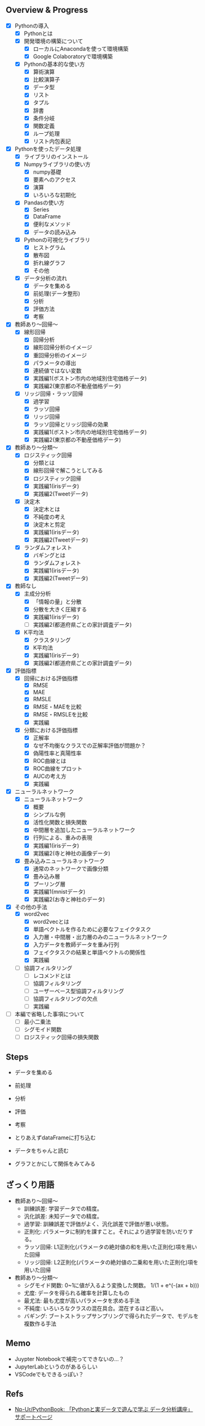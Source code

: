 ## Overview & Progress

- [x] Pythonの導入
  - [x] Pythonとは
  - [x] 開発環境の構築について
    - [x] ローカルにAnacondaを使って環境構築
    - [x] Google Colaboratoryで環境構築
  - [x] Pythonの基本的な使い方
    - [x] 算術演算
    - [x] 比較演算子
    - [x] データ型
    - [x] リスト
    - [x] タプル
    - [x] 辞書
    - [x] 条件分岐
    - [x] 関数定義
    - [x] ループ処理
    - [x] リスト内包表記
- [x] Pythonを使ったデータ処理
  - [x] ライブラリのインストール
  - [x] Numpyライブラリの使い方
    - [x] numpy基礎
    - [x] 要素へのアクセス
    - [x] 演算
    - [x] いろいろな初期化
  - [x] Pandasの使い方
    - [x] Series
    - [x] DataFrame
    - [x] 便利なメソッド
    - [x] データの読み込み
  - [x] Pythonの可視化ライブラリ
    - [x] ヒストグラム
    - [x] 散布図
    - [x] 折れ線グラフ
    - [x] その他
  - [x] データ分析の流れ
    - [x] データを集める
    - [x] 前処理(データ整形)
    - [x] 分析
    - [x] 評価方法
    - [x] 考察
- [x] 教師あり〜回帰〜
  - [x] 線形回帰
    - [x] 回帰分析
    - [x] 線形回帰分析のイメージ
    - [x] 重回帰分析のイメージ
    - [x] パラメータの導出
    - [x] 連続値ではない変数
    - [x] 実践編1(ボストン市内の地域別住宅価格データ)
    - [x] 実践編2(東京都の不動産価格データ)
  - [x] リッジ回帰・ラッソ回帰
    - [x] 過学習
    - [x] ラッソ回帰
    - [x] リッジ回帰
    - [x] ラッソ回帰とリッジ回帰の効果
    - [x] 実践編1(ボストン市内の地域別住宅価格データ)
    - [x] 実践編2(東京都の不動産価格データ)
- [x] 教師あり〜分類〜
  - [x] ロジスティック回帰
    - [x] 分類とは
    - [x] 線形回帰で解こうとしてみる
    - [x] ロジスティック回帰
    - [x] 実践編1(irisデータ)
    - [x] 実践編2(Tweetデータ)
  - [x] 決定木
    - [x] 決定木とは
    - [x] 不純度の考え
    - [x] 決定木と剪定
    - [x] 実践編1(irisデータ)
    - [x] 実践編2(Tweetデータ)
  - [x] ランダムフォレスト
    - [x] バギングとは
    - [x] ランダムフォレスト
    - [x] 実践編1(irisデータ)
    - [x] 実践編2(Tweetデータ)
- [x] 教師なし
  - [x] 主成分分析
    - [x] 「情報の量」と分散
    - [x] 分散を大きく圧縮する
    - [x] 実践編1(irisデータ)
    - [ ] 実践編2(都道府県ごとの家計調査データ)
  - [x] K平均法
    - [x] クラスタリング
    - [x] K平均法
    - [x] 実践編1(irisデータ)
    - [x] 実践編2(都道府県ごとの家計調査データ)
- [x] 評価指標
  - [x] 回帰における評価指標
    - [x] RMSE
    - [x] MAE
    - [x] RMSLE
    - [x] RMSE・MAEを比較
    - [x] RMSE・RMSLEを比較
    - [x] 実践編
  - [x] 分類における評価指標
    - [x] 正解率
    - [x] なぜ不均衡なクラスでの正解率評価が問題か？
    - [x] 偽陽性率と真陽性率
    - [x] ROC曲線とは
    - [x] ROC曲線をプロット
    - [x] AUCの考え方
    - [x] 実践編
- [x] ニューラルネットワーク
  - [x] ニューラルネットワーク
    - [x] 概要
    - [x] シンプルな例
    - [x] 活性化関数と損失関数
    - [x] 中間層を追加したニューラルネットワーク
    - [x] 行列による、重みの表現
    - [x] 実践編1(irisデータ)
    - [x] 実践編2(寺と神社の画像データ)
  - [x] 畳み込みニューラルネットワーク
    - [x] 通常のネットワークで画像分類
    - [x] 畳み込み層
    - [x] プーリング層
    - [x] 実践編1(mnistデータ)
    - [x] 実践編2(お寺と神社のデータ)
- [x] その他の手法
  - [x] word2vec
    - [x] word2vecとは
    - [x] 単語ベクトルを作るために必要なフェイクタスク
    - [x] 入力層・中間層・出力層のみのニューラルネットワーク
    - [x] 入力データを教師データを重み行列
    - [x] フェイクタスクの結果と単語ベクトルの関係性
    - [x] 実践編
  - [ ] 協調フィルタリング
    - [ ] レコメンドとは
    - [ ] 協調フィルタリング
    - [ ] ユーザーベース型協調フィルタリング
    - [ ] 協調フィルタリングの欠点
    - [ ] 実践編
- [ ] 本編で省略した事項について
  - [ ] 最小二乗法
  - [ ] シグモイド関数
  - [ ] ロジスティック回帰の損失関数

## Steps

- データを集める
- 前処理
- 分析
- 評価
- 考察

- とりあえずdataFrameに打ち込む
- データをちゃんと読む
- グラフとかにして関係をみてみる

## ざっくり用語

- 教師あり〜回帰〜
  - 訓練誤差: 学習データでの精度。
  - 汎化誤差: 未知データでの精度。
  - 過学習: 訓練誤差で評価がよく、汎化誤差で評価が悪い状態。
  - 正則化: パラメータに制約を課すこと。それにより過学習を防いだりする。
  - ラッソ回帰: L1正則化(パラメータの絶対値の和を用いた正則化)項を用いた回帰
  - リッジ回帰: L2正則化(パラメータの絶対値の二乗和を用いた正則化)項を用いた回帰
- 教師あり〜分類〜
  - シグモイド関数: 0~1に値が入るよう変換した関数。 1/(1 + e^(-(ax + b)))
  - 尤度: データを得られる確率を計算したもの
  - 最尤法: 最も尤度が高いパラメータを求める手法
  - 不純度: いろいろなクラスの混在具合。混在するほど高い。
  - バギング: ブートストラップサンプリングで得られたデータで、モデルを複数作る手法

## Memo

- Juypter Notebookで補完ってできないの...？
- JupyterLabというのがあるらしい
- VSCodeでもできるっぽい？

## Refs

- [Np-Ur/PythonBook: 「Pythonと実データで遊んで学ぶ データ分析講座」 サポートページ](https://github.com/Np-Ur/PythonBook)
